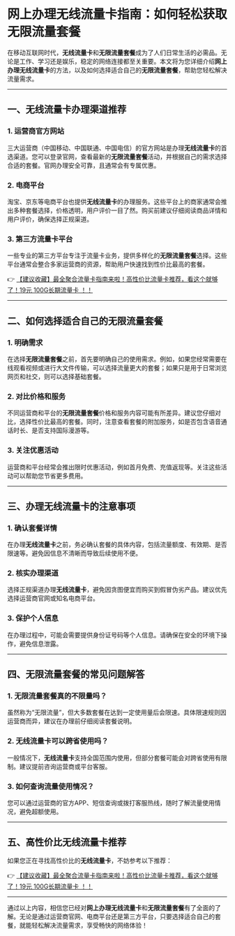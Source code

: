 # 网上办理无线流量卡指南：如何轻松获取无限流量套餐

在移动互联网时代，**无线流量卡**和**无限流量套餐**成为了人们日常生活的必需品。无论是工作、学习还是娱乐，稳定的网络连接都至关重要。本文将为您详细介绍**网上办理无线流量卡**的方法，以及如何选择适合自己的**无限流量套餐**，帮助您轻松解决流量需求。

---

## 一、无线流量卡办理渠道推荐

### 1. 运营商官方网站
三大运营商（中国移动、中国联通、中国电信）的官方网站是办理**无线流量卡**的首选渠道。您可以登录官网，查看最新的**无限流量套餐**活动，并根据自己的需求选择合适的套餐。官网办理安全可靠，且通常会有专属优惠。

### 2. 电商平台
淘宝、京东等电商平台也提供**无线流量卡**的办理服务。这些平台上的商家通常会推出多种套餐选择，价格透明，用户评价一目了然。购买前建议仔细阅读商品详情和用户评价，确保选择正规渠道。

### 3. 第三方流量卡平台
一些专业的第三方平台专注于流量卡业务，提供多样化的**无限流量套餐**选择。这些平台通常会整合多家运营商的资源，帮助用户快速找到性价比最高的套餐。

👉 [【建议收藏】最全聚合流量卡指南来啦！高性价比流量卡推荐，看这个就够了！19元 100G长期流量卡 ！！](https://bit.ly/Liuliangka)

---

## 二、如何选择适合自己的无限流量套餐

### 1. 明确需求
在选择**无限流量套餐**之前，首先要明确自己的使用需求。例如，如果您经常需要在线观看视频或进行大文件传输，可以选择流量更大的套餐；如果只是用于日常浏览网页和社交，则可以选择基础套餐。

### 2. 对比价格和服务
不同运营商和平台的**无限流量套餐**价格和服务内容可能有所差异。建议您仔细对比，选择性价比最高的套餐。同时，注意查看套餐的附加服务，如是否包含语音通话时长、是否支持国际漫游等。

### 3. 关注优惠活动
运营商和平台经常会推出限时优惠活动，例如首月免费、充值返现等。关注这些活动可以帮助您节省更多费用。

---

## 三、办理无线流量卡的注意事项

### 1. 确认套餐详情
在办理**无线流量卡**之前，务必确认套餐的具体内容，包括流量额度、有效期、是否限速等。避免因信息不清晰而导致后续使用不便。

### 2. 核实办理渠道
选择正规渠道办理**无线流量卡**，避免因贪图便宜而购买到假冒伪劣产品。建议优先选择运营商官网或知名电商平台。

### 3. 保护个人信息
在办理过程中，可能会需要提供身份证号码等个人信息。请确保在安全的环境下操作，避免信息泄露。

---

## 四、无限流量套餐的常见问题解答

### 1. 无限流量套餐真的不限量吗？
虽然称为“无限流量”，但大多数套餐在达到一定使用量后会限速。具体限速规则因运营商而异，建议在办理前仔细阅读套餐说明。

### 2. 无线流量卡可以跨省使用吗？
一般情况下，**无线流量卡**支持全国范围内使用，但部分套餐可能会对跨省使用有限制。建议提前咨询运营商或平台客服。

### 3. 如何查询流量使用情况？
您可以通过运营商的官方APP、短信查询或拨打客服热线，随时了解流量使用情况，避免超额使用。

---

## 五、高性价比无线流量卡推荐

如果您正在寻找高性价比的**无线流量卡**，不妨参考以下推荐：

👉 [【建议收藏】最全聚合流量卡指南来啦！高性价比流量卡推荐，看这个就够了！19元 100G长期流量卡 ！！](https://bit.ly/Liuliangka)

---

通过以上内容，相信您已经对**网上办理无线流量卡**和**无限流量套餐**有了全面的了解。无论是通过运营商官网、电商平台还是第三方平台，只要选择适合自己的套餐，就能轻松解决流量需求，享受畅快的网络体验！